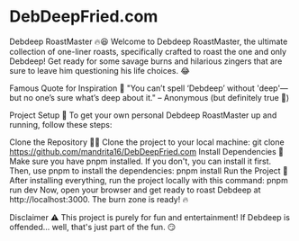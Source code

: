 # DebDeepFried.com
Debdeep RoastMaster 🔥😆
Welcome to Debdeep RoastMaster, the ultimate collection of one-liner roasts, specifically crafted to roast the one and only Debdeep! Get ready for some savage burns and hilarious zingers that are sure to leave him questioning his life choices. 😂

Famous Quote for Inspiration 💬
"You can’t spell ‘Debdeep’ without 'deep'—but no one’s sure what’s deep about it." – Anonymous (but definitely true 🤣)

Project Setup 🔧
To get your own personal Debdeep RoastMaster up and running, follow these steps:

Clone the Repository 🧑‍💻
Clone the project to your local machine:
git clone https://github.com/mandrita16/DebDeepFried.com
Install Dependencies 🔌
Make sure you have pnpm installed. If you don't, you can install it first. Then, use pnpm to install the dependencies:
pnpm install
Run the Project 🚀
After installing everything, run the project locally with this command:
pnpm run dev
Now, open your browser and get ready to roast Debdeep at http://localhost:3000. The burn zone is ready! 🔥

Disclaimer ⚠️
This project is purely for fun and entertainment! If Debdeep is offended... well, that's just part of the fun. 😏

